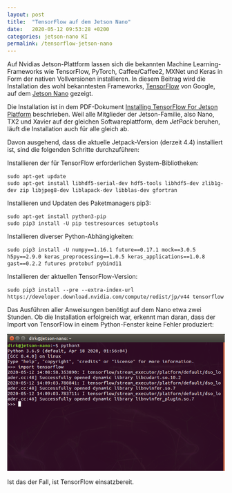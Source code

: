 ```yaml
---
layout: post
title:  "TensorFlow auf dem Jetson Nano"
date:   2020-05-12 09:53:28 +0200
categories: jetson-nano KI
permalink: /tensorflow-jetson-nano
---
```


Auf Nvidias Jetson-Plattform lassen sich die bekannten Machine Learning-Frameworks wie TensorFlow, PyTorch, Caffee/Caffee2, MXNet und Keras in Form der nativen Vollversionen installieren. In diesem Beitrag wird die Installation des wohl bekanntesten Frameworks, [TensorFlow](https://www.tensorflow.org/) von Google, auf dem [Jetson Nano](https://amzn.to/2Mc3cdG) gezeigt.

Die Installation ist in dem PDF-Dokument [Installing  TensorFlow For Jetson Platform](https://docs.nvidia.com/deeplearning/frameworks/pdf/Install-TensorFlow-Jetson-Platform.pdf) beschrieben. Weil alle Mitglieder der Jetson-Familie, also Nano, TX2 und Xavier auf der gleichen Softwareplattform, dem *JetPack* beruhen, läuft die Installation auch für alle gleich ab.

Davon ausgehend, dass die aktuelle Jetpack-Version (derzeit 4.4) installiert ist, sind die folgenden Schritte durchzuführen:

Installieren der für TensorFlow erforderlichen System-Bibliotheken:

    sudo apt-get update
    sudo apt-get install libhdf5-serial-dev hdf5-tools libhdf5-dev zlib1g-dev zip libjpeg8-dev liblapack-dev libblas-dev gfortran

Installieren und Updaten des Paketmanagers pip3:

    sudo apt-get install python3-pip
    sudo pip3 install -U pip testresources setuptools

Installieren diverser Python-Abhängigkeiten:

    sudo pip3 install -U numpy==1.16.1 future==0.17.1 mock==3.0.5 h5py==2.9.0 keras_preprocessing==1.0.5 keras_applications==1.0.8 gast==0.2.2 futures protobuf pybind11

Installieren der aktuellen TensorFlow-Version:

    sudo pip3 install --pre --extra-index-url https://developer.download.nvidia.com/compute/redist/jp/v44 tensorflow

Das Ausführen aller Anweisungen benötigt auf dem Nano etwa zwei Stunden. Ob die Installation erfolgreich war, erkennt man daran, dass der Import von TensorFlow in einem Python-Fenster keine Fehler produziert:

![Erfolgreiche Installation von TensorFlow](/images/tensorflow-jetson-nano/tensorflow-jetson-nano.png)

Ist das der Fall, ist TensorFlow einsatzbereit.

<img src="https://vg08.met.vgwort.de/na/dc20656f2df942b3bfc32408814a7e50" width="1" height="1" alt="">
